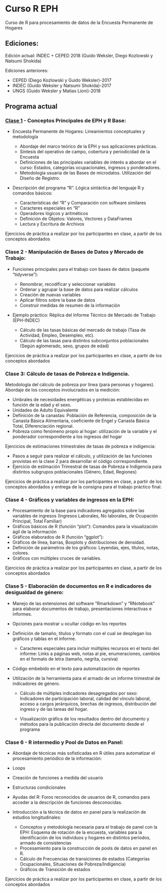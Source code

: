 # Curso R EPH

Curso de R para procesamiento de datos de la Encuesta Permanente de Hogares

## Ediciones:

Edición actual: INDEC + CEPED 2018 (Guido Weksler, Diego Kozlowski y Natsumi Shokida)

Ediciones anteriores:

- CEPED (Diego Kozlowski y Guido Weksler)-2017
- INDEC (Guido Weksler y Natsumi Shokida)-2017
- UNGS (Guido Weksler y Matias Lioni)-2018


## Programa actual

### [Clase 1](Clase1.nb.html) - Conceptos Principales de EPH y R Base:

- Encuesta Permanente de Hogares: Lineamientos conceptuales y metodología
    - Abordaje del marco teórico de la EPH y sus aplicaciones prácticas.
    - Síntesis del operativo de campo, cobertura y periodicidad de la Encuesta
    - Definiciones de las principales variables de interés a abordar en el curso: Estados, categorías ocupacionales, ingresos y ponderadores. 
    - Metodología usuaria de las Bases de microdatos. Utilización del Diseño de Registro.

- Descripción del programa “R”. Lógica sintáctica del lenguaje R y comandos básicos:
    - Características del “R” y Comparación con software similares
    - Caracteres especiales en “R”
    - Operadores lógicos y aritméticos
    - Definición de Objetos: Valores, Vectores y DataFrames
    - Lectura y Escritura de Archivos  

Ejercicios de práctica a realizar por los participantes en clase, a partir de los conceptos abordados

### Clase 2 - Manipulación de Bases de Datos y Mercado de Trabajo:

- Funciones principales para el trabajo con bases de datos (paquete “tidyverse”):
    - Renombrar, recodificar y seleccionar variables
    - Ordenar y agrupar la base de datos para realizar cálculos
    - Creación de nuevas variables
    - Aplicar filtros sobre la base de datos
    - Construir medidas de resumen de la información

- Ejemplo práctico: Réplica del Informe Técnico de Mercado de Trabajo (EPH-INDEC)
    - Cálculo de las tasas básicas del mercado de trabajo (Tasa de Actividad, Empleo, Desempleo, etc).
    - Cálculo de las tasas para distintos subconjuntos poblacionales (Según aglomerado, sexo, grupos de edad)

Ejercicios de práctica a realizar por los participantes en clase, a partir de los conceptos abordados

### Clase 3: Cálculo de tasas de Pobreza e Indigencia.

Metodología del cálculo de pobreza por línea (para personas y hogares). Abordaje de los conceptos involucrados en la medición:

- Umbrales de necesidades energéticas y proteicas establecidas en función de la edad y el sexo.
- Unidades de Adulto Equivalente
- Definición de la canastas: Población de Referencia, composición de la Canasta Básica Alimentaria, coeficiente de Engel y Canasta Básica Total, Diferenciación regional.
- Pobreza como fenómeno propio al hogar: utilización de la variable y el ponderador correspondiente a los ingresos del hogar

Ejercicios de estimaciones trimestrales de tasas de pobreza e indigencia: 

- Pasos a seguir para realizar el cálculo, y utilización de las funciones provistas en la clase 2 para desarrollar el código correspondiente.
- Ejercicio de estimación Trimestral de tasas de Pobreza e Indigencia para distintos subgrupos poblacionales (Género, Edad, Regiones)

Ejercicios de práctica a realizar por los participantes en clase, a partir de los conceptos abordados y entrega de la consigna para el trabajo práctico final.

### Clase 4 - Gráficos y variables de ingresos en la EPH:

- Procesamiento de la base para indicadores agregados sobre las variables de ingresos (Ingresos Laborales, No laborales, de Ocupación Principal, Total Familiar)
- Gráficos básicos de R (función “plot”): Comandos para la visualización ágil de la información
-  Gráficos elaborados de R (función “ggplot”):
  -  Gráficos de línea, barras, Boxplots y distribuciones de densidad.
  -  Definición de parámetros de los gráficos: Leyendas, ejes, títulos, notas, colores.
  -  Gráficos con múltiples cruces de variables.

Ejercicios de práctica a realizar por los participantes en clase, a partir de los conceptos abordados 

###  Clase 5 - Elaboración de documentos en R e indicadores de desigualdad de género:

- Manejo de las extensiones del software “Rmarkdown” y “RNotebook” para elaborar documentos de trabajo, presentaciones interactivas e informes. 
-  Opciones para mostrar u ocultar código en los reportes

-  Definición de tamaño, títulos y formato con el cual se desplegan los gráficos y tablas en el informe.

    -  Caracteres especiales para incluir múltiples recursos en el texto del informe: Links a páginas web, notas al pie, enumeraciones, cambios en el formato de letra (tamaño, negrita, cursiva)

 -  Código embebido en el texto para automatización de reportes

- Utilización de la herramienta para el armado de un informe trimestral de indicadores de género.
     -  Cálculo de múltiples indicadores desagregados por sexo: Indicadores de participación laboral, calidad del vínculo laboral, acceso a cargos jerárquicos, brechas de ingresos, distribución del ingreso y de las tareas del hogar.

     -  Visualización gráfica de los resultados dentro del documento y métodos para la publicación directa del documento desde el programa


###  Clase 6 - R intermedio y Pool de Datos en Panel:

- Abordaje de técnicas más sofisticadas en R útiles para automatizar el procesamiento periódico de la información:
-  Loops
-  Creación de funciones a medida del usuario
-  Estructuras condicionales
- Ayudas del R: Foros reconocidos de usuarios de R, comandos para acceder a la descripción de funciones desconocidas.

- Introducción a la técnica de datos en panel para la realización de estudios longitudinales:
    - Conceptos y metodología necesaria para el trabajo de panel con la EPH: Esquema de rotación de la encuesta, variables para la identificación de los individuos y hogares en distintos períodos, armado de consistencias
    - Procesamiento para la construcción de pools de datos en panel en R.
    - Cálculo de Frecuencias de transiciones de estados (Categorías Ocupacionales, Situaciones de Pobreza/Indigencia)
    - Gráficos de Transición de estados

Ejercicios de práctica a realizar por los participantes en clase, a partir de los conceptos abordados